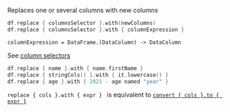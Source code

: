 [//]: # (title: replace)
<!---IMPORT org.jetbrains.kotlinx.dataframe.samples.api.Modify-->

Replaces one or several columns with new columns

```kotlin
df.replace { columnsSelector }.with(newColumns)
df.replace { columnsSelector }.with { columnExpression }
```

```
columnExpression = DataFrame.(DataColumn) -> DataColumn
```

See [column selectors](ColumnSelectors.md)

<!---FUN replace-->

```kotlin
df.replace { name }.with { name.firstName }
df.replace { stringCols() }.with { it.lowercase() }
df.replace { age }.with { 2021 - age named "year" }
```

<!---END-->

`replace { cols }.with { expr } ` is equivalent to [`convert { cols }.to { expr }`](convert.md)
